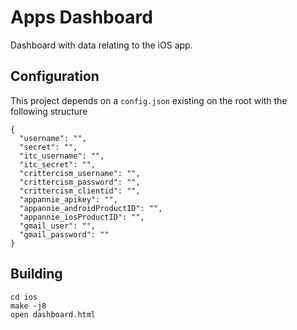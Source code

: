 # Apps Dashboard

Dashboard with data relating to the iOS app.

## Configuration

This project depends on a `config.json` existing on the root with the following
structure

    {
      "username": "",
      "secret": "",
      "itc_username": "",
      "itc_secret": "",
      "crittercism_username": "",
      "crittercism_password": "",
      "crittercism_clientid": "",
      "appannie_apikey": "",
      "appannie_androidProductID": "",
      "appannie_iosProductID": "",
      "gmail_user": "",
      "gmail_password": ""
    }

## Building

    cd ios
    make -j8
    open dashboard.html
